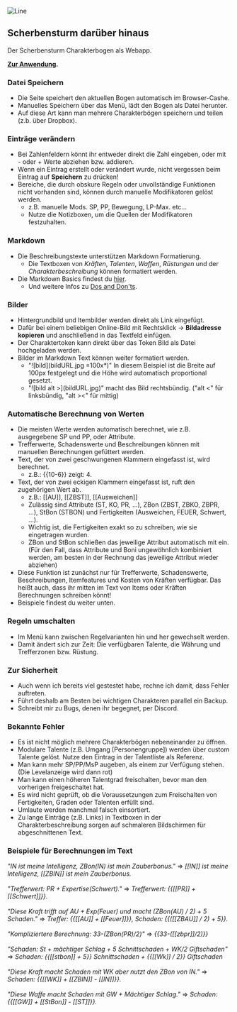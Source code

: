 ![Line](https://i.imgur.com/zQIoFD7.png)

## Scherbensturm darüber hinaus

Der Scherbensturm Charakterbogen als Webapp.

**[Zur Anwendung](https://tortilla737.github.io/ScherbensturmWebApp/).**

### Datei Speichern
- Die Seite speichert den aktuellen Bogen automatisch im Browser-Cashe.
- Manuelles Speichern über das Menü, lädt den Bogen als Datei herunter.
- Auf diese Art kann man mehrere Charakterbögen speichern und teilen (z.b. über Dropbox).

### Einträge verändern
- Bei Zahlenfeldern könnt ihr entweder direkt die Zahl eingeben, oder mit - oder + Werte abziehen bzw. addieren.
- Wenn ein Eintrag erstellt oder verändert wurde, nicht vergessen beim Eintrag auf **Speichern** zu drücken!
- Bereiche, die durch obskure Regeln oder unvollständige Funktionen nicht vorhanden sind, können durch manuelle Modifikatoren gelöst werden.
  - z.B. manuelle Mods. SP, PP, Bewegung, LP-Max. etc...
  - Nutze die Notizboxen, um die Quellen der Modifikatoren festzuhalten.

### Markdown
- Die Beschreibungstexte unterstützen Markdown Formatierung.
  - Die Textboxen von *Kräften*, *Talenten*, *Waffen*, *Rüstungen* und der *Charakterbeschreibung* können formatiert werden.
- Die Markdown Basics findest du [hier](https://www.markdownguide.org/cheat-sheet/).
  - Und weitere Infos zu [Dos and Don'ts](https://www.markdownguide.org/basic-syntax/).

### Bilder
- Hintergrundbild und Itembilder werden direkt als Link eingefügt.
- Dafür bei einem beliebigen Online-Bild mit Rechtsklick -> **Bildadresse kopieren** und anschließend in das Textfeld einfügen.
- Der Charaktertoken kann direkt über das Token Bild als Datei hochgeladen werden. 
- Bilder im Markdown Text können weiter formatiert werden.
  - "!\[bild\](bildURL.jpg =100x*)" In diesem Beispiel ist die Breite auf 100px festgelegt und die Höhe wird automatisch proportional gesetzt.
  - "!\[bild alt >\](bildURL.jpg)" macht das Bild rechtsbündig. ("alt <" für linksbündig, "alt ><" für mittig)

### Automatische Berechnung von Werten
- Die meisten Werte werden automatisch berechnet, wie z.B. ausgegebene SP und PP, oder Attribute.
- Trefferwerte, Schadenswerte und Beschreibungen können mit manuellen Berechnungen gefüttert werden.
- Text, der von zwei geschwungenen Klammern eingefasst ist, wird berechnet.
  - z.B.: {{10-6}} zeigt: 4.
- Text, der von zwei eckigen Klammern eingefasst ist, ruft den zugehörigen Wert ab.
  - z.B.: \[\[AU\]\], \[\[ZBST\]\], \[\[Ausweichen\]\]
  - Zulässig sind Attribute (ST, KO, PR, ...), ZBon (ZBST, ZBKO, ZBPR, ...), StBon (STBON) und Fertigkeiten (Ausweichen, FEUER, Schwert, ...).
  - Wichtig ist, die Fertigkeiten exakt so zu schreiben, wie sie eingetragen wurden.
  - ZBon und StBon schließen das jeweilige Attribut automatisch mit ein. (Für den Fall, dass Attribute und Boni ungewöhnlich kombiniert werden, am besten in der Rechnung das jeweilige Attribut wieder abziehen)
- Diese Funktion ist zunächst nur für Trefferwerte, Schadenswerte, Beschreibungen, Itemfeatures und Kosten von Kräften verfügbar. Das heißt auch, dass ihr mitten im Text von Items oder Kräften Berechnungen schreiben könnt!
- Beispiele findest du weiter unten.

### Regeln umschalten
- Im Menü kann zwischen Regelvarianten hin und her gewechselt werden.
- Damit ändert sich zur Zeit: Die verfügbaren Talente, die Währung und Trefferzonen bzw. Rüstung.

### Zur Sicherheit
- Auch wenn ich bereits viel gestestet habe, rechne ich damit, dass Fehler auftreten.
- Führt deshalb am Besten bei wichtigen Charakteren parallel ein Backup.
- Schreibt mir zu Bugs, denen ihr begegnet, per Discord.

### Bekannte Fehler
- Es ist nicht möglich mehrere Charakterbögen nebeneinander zu öffnen.
- Modulare Talente (z.B. Umgang \[Personengruppe\]) werden über custom Talente gelöst. Nutze den Eintrag in der Talentliste als Referenz.
- Man kann mehr SP/PP/MsP augeben, als einem zur Verfügung stehen. (Die Levelanzeige wird dann rot)
- Man kann einen höheren Talentgrad freischalten, bevor man den vorherigen freigeschaltet hat.
- Es wird nicht geprüft, ob die Voraussetzungen zum Freischalten von Fertigkeiten, Graden oder Talenten erfüllt sind.
- Umlaute werden manchmal falsch einsortiert.
- Zu lange Einträge (z.B. Links) in Textboxen in der Charakterbeschreibung sorgen auf schmaleren Bildschirmen für abgeschnittenen Text.

### Beispiele für Berechnungen im Text
*"IN ist meine Intelligenz, ZBon(IN) ist mein Zauberbonus."* => *\[\[IN\]\] ist meine Intelligenz, \[\[ZBIN\]\] ist mein Zauberbonus.*\
\
*"Trefferwert: PR + Expertise(Schwert)."* => *Trefferwert: {{\[\[PR\]\] + \[\[Schwert\]\]}}.*\
\
*"Diese Kraft trifft auf AU + Exp(Feuer) und macht (ZBon(AU) / 2) + 5 Schaden."* => *Treffer: {{\[\[AU\]\] + \[\[Feuer\]\]}}, Schaden: {{(\[\[ZBAU\]\] / 2) + 5}}.*\
\
*"Kompliziertere Berechnung: 33-(ZBon(PR)/2)"* => *{{33-(\[\[zbpr\]\]/2)}}*\
\
*"Schaden: St + mächtiger Schlag + 5 Schnittschaden + WK/2 Giftschaden"* => *Schaden: {{\[\[stbon\]\] + 5}} Schnittschaden + {{\[\[Wk\]\] / 2}} Giftschaden*\
\
*"Diese Kraft macht Schaden mit WK aber nutzt den ZBon von IN."* => *Schaden: {{\[\[WK\]\] + \[\[ZBIN\]\] - \[\[IN\]\]}}.*\
\
*"Diese Waffe macht Schaden mit GW + Mächtiger Schlag."* => *Schaden: {{\[\[GW\]\] + \[\[StBon\]\] - \[\[ST\]\]}}.*